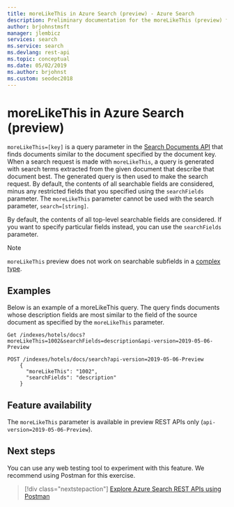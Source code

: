 ```yaml
---
title: moreLikeThis in Azure Search (preview) - Azure Search
description: Preliminary documentation for the moreLikeThis (preview) feature, exposed in the Azure Search REST API.
author: brjohnstmsft
manager: jlembicz
services: search
ms.service: search
ms.devlang: rest-api
ms.topic: conceptual
ms.date: 05/02/2019
ms.author: brjohnst
ms.custom: seodec2018
---
```

# moreLikeThis in Azure Search (preview)

`moreLikeThis=[key]` is a query parameter in the [Search Documents API](https://docs.microsoft.com/rest/api/searchservice/search-documents) that finds documents similar to the document specified by the document key. When a search request is made with `moreLikeThis`, a query is generated with search terms extracted from the given document that describe that document best. The generated query is then used to make the search request. By default, the contents of all searchable fields are considered, minus any restricted fields that you specified using the `searchFields` parameter. The `moreLikeThis` parameter cannot be used with the search parameter, `search=[string]`.

By default, the contents of all top-level searchable fields are considered. If you want to specify particular fields instead, you can use the `searchFields` parameter. 

> [!NOTE]
> `moreLikeThis` preview does not work on searchable subfields in a [complex type](search-howto-complext-data-types.md).

## Examples 

Below is an example of a moreLikeThis query. The query finds documents whose description fields are most similar to the field of the source document as specified by the `moreLikeThis` parameter.

```
Get /indexes/hotels/docs?moreLikeThis=1002&searchFields=description&api-version=2019-05-06-Preview
```

```
POST /indexes/hotels/docs/search?api-version=2019-05-06-Preview
    {
      "moreLikeThis": "1002",
      "searchFields": "description"
    }
```

## Feature availability

The `moreLikeThis` parameter is available in preview REST APIs only (`api-version=2019-05-06-Preview`).

## Next steps

You can use any web testing tool to experiment with this feature.  We recommend using Postman for this exercise.

> [!div class="nextstepaction"]
> [Explore Azure Search REST APIs using Postman](search-fiddler.md)